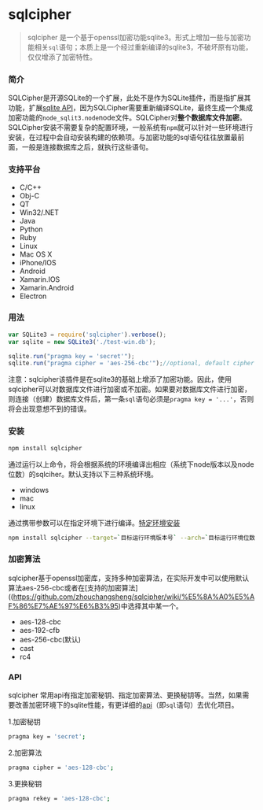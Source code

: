 # sqlcipher
> sqlcipher 是一个基于openssl加密功能sqlite3。形式上增加一些与加密功能相关`sql`语句；本质上是一个经过重新编译的sqlite3，不破坏原有功能，仅仅增添了加密特性。

### 简介
SQLCipher是开源SQLite的一个扩展，此处不是作为SQLite插件，而是指扩展其功能，扩展[sqlite API](https://github.com/mapbox/node-sqlite3/wiki/API)，因为SQLCipher需要重新编译SQLite，最终生成一个集成加密功能的`node_sqlit3.node`node文件。SQLCipher对**整个数据库文件加密**。SQLCipher安装不需要复杂的配置环境，一般系统有`npm`就可以针对一些环境进行安装，在过程中会自动安装构建的依赖项。与加密功能的sql语句往往放置最前面，一般是连接数据库之后，就执行这些语句。

### 支持平台 
 * C/C++
 * Obj-C
 * QT
 * Win32/.NET
 * Java
 * Python
 * Ruby
 * Linux
 * Mac OS X
 * iPhone/IOS
 * Android
 * Xamarin.IOS
 * Xamarin.Android
 * Electron



### 用法

```javascript
var SQLite3 = require('sqlcipher').verbose();
var sqlite = new SQLite3('./test-win.db');

sqlite.run("pragma key = 'secret'");
sqlite.run("pragma cipher = 'aes-256-cbc'");//optional, default cipher be eqaul to 'aes-256-cbc'
```
注意：sqlcipher该插件是在sqlite3的基础上增添了加密功能。因此，使用sqlcipher可以对数据库文件进行加密或不加密。如果要对数据库文件进行加密，则连接（创建）数据库文件后，第一条`sql`语句必须是`pragma key = '...'`，否则将会出现意想不到的错误。

### 安装
```bash
npm install sqlcipher 
```
通过运行以上命令，将会根据系统的环境编译出相应（系统下node版本以及node位数）的sqlciher。默认支持以下三种系统环境。

- windows
- mac
- linux

通过携带参数可以在指定环境下进行编译。[特定环境安装](https://github.com/zhouchangsheng/sqlcipher/wiki/%E5%AE%89%E8%A3%85)
```bash
npm install sqlcipher --target=`目标运行环境版本号` --arch=`目标运行环境位数` --dist-url=`目标运行环境地址` --runtime=`目标运行环境`
```


### 加密算法
sqlcipher基于openssl加密库，支持多种加密算法，在实际开发中可以使用默认算法aes-256-cbc或者在[支持的加密算法]((https://github.com/zhouchangsheng/sqlcipher/wiki/%E5%8A%A0%E5%AF%86%E7%AE%97%E6%B3%95)中选择其中某一个。
* aes-128-cbc
* aes-192-cfb
* aes-256-cbc(默认)
* cast 
* rc4

### API
sqlcipher 常用api有指定加密秘钥、指定加密算法、更换秘钥等。当然，如果需要改善加密环境下的sqlite性能，有更详细的[api](https://www.zetetic.net/sqlcipher/sqlcipher-api/)（即`sql`语句）去优化项目。

1.加密秘钥
```bash
pragma key = 'secret';
```

2.加密算法

```bash
pragma cipher = 'aes-128-cbc';
```

3.更换秘钥

```bash
pragma rekey = 'aes-128-cbc';
```

